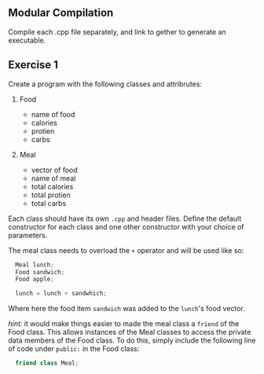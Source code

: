 Modular Compilation
---

Compile each .cpp file separately, and link to gether to generate an executable.

Exercise 1
---
Create a program with the following classes and attribrutes:

1. Food
	* name of food
	* calories
	* protien
	* carbs

2. Meal
	* vector of food
	* name of meal
	* total calories
	* total protien
	* total carbs

Each class should have its own `.cpp` and header files.
Define the default constructor for each class and one other constructor with your choice of parameters.


The meal class needs to overload the `+` operator and will be used like so:

```c++
  Meal lunch;
  Food sandwich;
  Food apple;

  lunch = lunch + sandwhich;
```

Where here the food item `sandwich` was added to the `lunch`'s food vector.

*hint:* it would make things easier to made the meal class a `friend` of the Food class.
This allows instances of the Meal classes to access the private data members of the Food class.
To do this, simply include the following line of code under `public:` in the Food class:
```c++
  friend class Meal;
```
